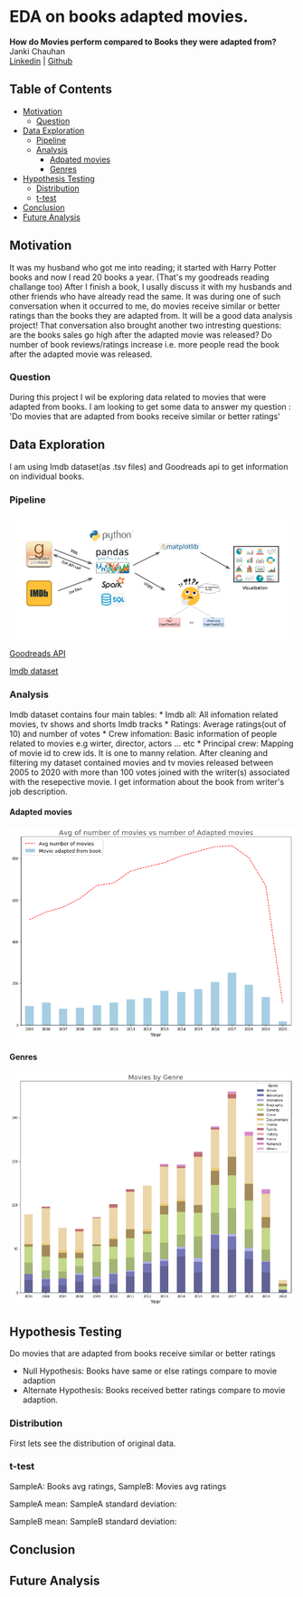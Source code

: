 # EDA on books adapted movies.
**How do Movies perform compared to Books they were adapted from?**
<br>Janki Chauhan
<br>
[Linkedin](https://www.linkedin.com/in/jankichauhan/) | [Github](https://github.com/jankichauhan)

## Table of Contents

* [Motivation](#motivation)
  * [Question](#question)
* [Data Exploration](#data-exploration)
  * [Pipeline](#pipeline-source)
  * [Analysis](#analysis)
    * [Adpated movies](#movies)
    * [Genres](#genres)
* [Hypothesis Testing](#hypothesis-testing)
  * [Distribution](#distribution)
  * [t-test](#t-test)
* [Conclusion](#conclusion)
* [Future Analysis](#future-analysis)

## Motivation
It was my husband who got me into reading; it started with Harry Potter books and now I read 20 books a year. (That's my goodreads reading challange too) After I finish a book, I usally discuss it with my husbands and other friends who have already read the same. It was during one of such conversation when it occurred to me, do movies receive similar or better ratings than the books they are adapted from. It will be a good data analysis project! That conversation also brought another two intresting questions: are the books sales go high after the adapted movie was released? Do number of book reviews/ratings increase i.e. more people read the book after the adapted movie was released.

### Question
During this project I wil be exploring data related to movies that were adapted from books. I am looking to get some data to answer my question : 'Do movies that are adapted from books receive similar or better ratings'

## Data Exploration
I am using Imdb dataset(as .tsv files) and Goodreads api to get information on individual books.
### Pipeline

![](images/pipeline.png)

[Goodreads API](https://www.goodreads.com/api)

[Imdb dataset](https://www.imdb.com/interfaces/)

### Analysis
Imdb dataset contains four main tables:
    * Imdb all: All infomation related movies, tv shows and shorts Imdb tracks 
    * Ratings: Average ratings(out of 10) and number of votes
    * Crew infomation: Basic information of people related to movies e.g wirter, director, actors ... etc
    * Principal crew: Mapping of movie id to crew ids. It is one to manny relation. 
After cleaning and filtering my dataset contained movies and tv movies released between 2005 to 2020 with more than 100 votes joined with the writer(s) associated with the resepective movie. I get information about the book from writer's job description. 
#### Adapted movies

![](images/total_number_of_movies.png)

#### Genres

![](images/Movie_Count_Genre.png)

## Hypothesis Testing
Do movies that are adapted from books receive similar or better ratings
* Null Hypothesis: Books have same or else ratings compare to movie adaption
* Alternate Hypothesis: Books received better ratings compare to movie adaption.

### Distribution
First lets see the distribution of original data. 

### t-test
SampleA: Books avg ratings, SampleB: Movies avg ratings

SampleA mean:              SampleA standard deviation:

SampleB mean:              SampleB standard deviation:

## Conclusion

## Future Analysis

